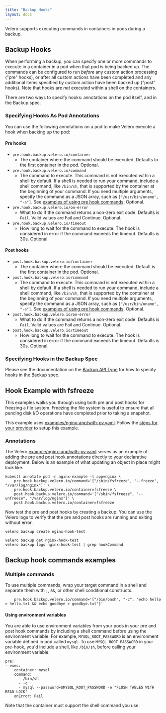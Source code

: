 ```yaml
---
title: "Backup Hooks"
layout: docs
---
```


Velero supports executing commands in containers in pods during a backup.

## Backup Hooks

When performing a backup, you can specify one or more commands to execute in a container in a pod
when that pod is being backed up. The commands can be configured to run *before* any custom action
processing ("pre" hooks), or after all custom actions have been completed and any additional items
specified by custom action have been backed up ("post" hooks). Note that hooks are _not_ executed within a shell
on the containers.

There are two ways to specify hooks: annotations on the pod itself, and in the Backup spec.

### Specifying Hooks As Pod Annotations

You can use the following annotations on a pod to make Velero execute a hook when backing up the pod:

#### Pre hooks

* `pre.hook.backup.velero.io/container`
  * The container where the command should be executed. Defaults to the first container in the pod. Optional.
* `pre.hook.backup.velero.io/command`
  * The command to execute. This command is not executed within a shell by default. If a shell is needed to run your command, include a shell command, like `/bin/sh`, that is supported by the container at the beginning of your command. If you need multiple arguments, specify the command as a JSON array, such as `["/usr/bin/uname", "-a"]`. See [examples of using pre hook commands](#backup-hook-commands-examples). Optional.
* `pre.hook.backup.velero.io/on-error`
  * What to do if the command returns a non-zero exit code.  Defaults is `Fail`. Valid values are Fail and Continue. Optional.
* `pre.hook.backup.velero.io/timeout`
  * How long to wait for the command to execute. The hook is considered in error if the command exceeds the timeout. Defaults is 30s. Optional.


#### Post hooks

* `post.hook.backup.velero.io/container`
  * The container where the command should be executed. Default is the first container in the pod. Optional.
* `post.hook.backup.velero.io/command`
  * The command to execute. This command is not executed within a shell by default. If a shell is needed to run your command, include a shell command, like `/bin/sh`, that is supported by the container at the beginning of your command. If you need multiple arguments, specify the command as a JSON array, such as `["/usr/bin/uname", "-a"]`. See [examples of using pre hook commands](#backup-hook-commands-examples). Optional.
* `post.hook.backup.velero.io/on-error`
  * What to do if the command returns a non-zero exit code.  Defaults is `Fail`. Valid values are Fail and Continue. Optional.
* `post.hook.backup.velero.io/timeout`
  * How long to wait for the command to execute. The hook is considered in error if the command exceeds the timeout. Defaults is 30s. Optional.

### Specifying Hooks in the Backup Spec

Please see the documentation on the [Backup API Type][1] for how to specify hooks in the Backup
spec.

## Hook Example with fsfreeze

This examples walks you through using both pre and post hooks for freezing a file system. Freezing the
file system is useful to ensure that all pending disk I/O operations have completed prior to taking a snapshot.

This example uses [examples/nginx-app/with-pv.yaml][2]. Follow the [steps for your provider][3] to
setup this example.

### Annotations

The Velero [example/nginx-app/with-pv.yaml][2] serves as an example of adding the pre and post hook annotations directly
to your declarative deployment. Below is an example of what updating an object in place might look like.

```shell
kubectl annotate pod -n nginx-example -l app=nginx \
    pre.hook.backup.velero.io/command='["/sbin/fsfreeze", "--freeze", "/var/log/nginx"]' \
    pre.hook.backup.velero.io/container=fsfreeze \
    post.hook.backup.velero.io/command='["/sbin/fsfreeze", "--unfreeze", "/var/log/nginx"]' \
    post.hook.backup.velero.io/container=fsfreeze
```

Now test the pre and post hooks by creating a backup. You can use the Velero logs to verify that the pre and post
hooks are running and exiting without error.

```shell
velero backup create nginx-hook-test

velero backup get nginx-hook-test
velero backup logs nginx-hook-test | grep hookCommand
```

## Backup hook commands examples

### Multiple commands

To use multiple commands, wrap your target command in a shell and separate them with `;`, `&&`, or other shell conditional constructs.

```shell
    pre.hook.backup.velero.io/command='["/bin/bash", "-c", "echo hello > hello.txt && echo goodbye > goodbye.txt"]'
```

#### Using environment variables

You are able to use environment variables from your pods in your pre and post hook commands by including a shell command before using the environment variable. For example, `MYSQL_ROOT_PASSWORD` is an environment variable defined in pod called `mysql`. To use `MYSQL_ROOT_PASSWORD` in your pre-hook, you'd include a shell, like `/bin/sh`, before calling your environment variable:

```
pre:
- exec:
    container: mysql
    command:
      - /bin/sh
      - -c
      - mysql --password=$MYSQL_ROOT_PASSWORD -e "FLUSH TABLES WITH READ LOCK"
    onError: Fail
```

Note that the container must support the shell command you use. 


[1]: api-types/backup.md
[2]: https://github.com/vmware-tanzu/velero/blob/main/examples/nginx-app/with-pv.yaml
[3]: cloud-common.md
